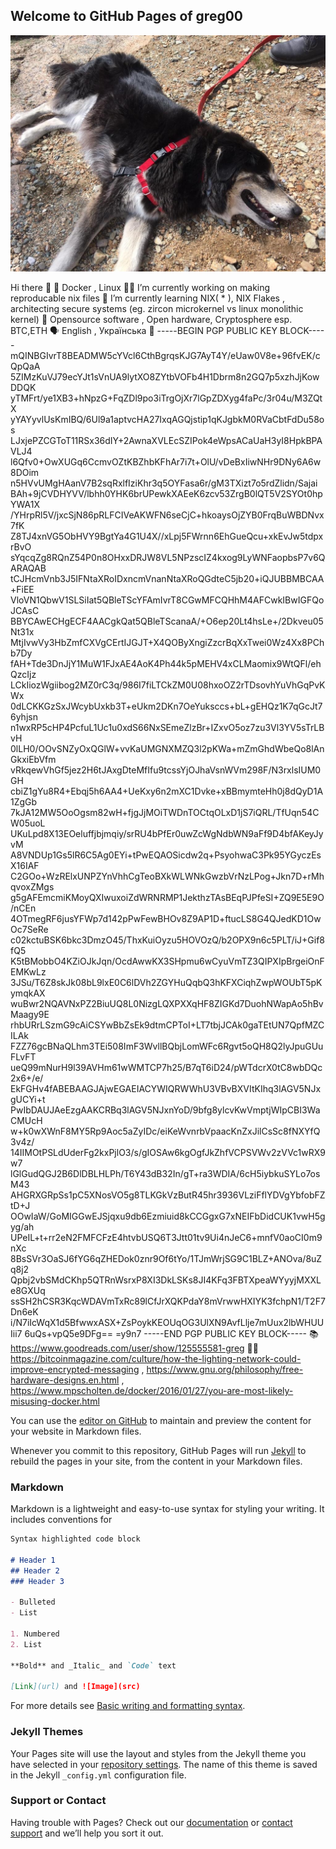 ## Welcome to GitHub Pages of greg00

![Shadow](/docs/assets/images/PHOTO-2022-08-05-21-39-53.jpg)

[//]: #(GREGADDEDSTART)

Hi there 👋
🤹 Docker , Linux
👨‍💻 I’m currently working on making reproducable nix files
🌱 I’m currently learning NIX( * ), NIX Flakes , architecting secure systems (eg. zircon microkernel vs linux monolithic kernel)
🤩 Opensource software , Open hardware, Cryptosphere esp. BTC,ETH
🗣️ English , Українська
🔐 -----BEGIN PGP PUBLIC KEY BLOCK----- mQINBGIvrT8BEADMW5cYVcl6CthBgrqsKJG7AyT4Y/eUaw0V8e+96fvEK/cQpQaA 5ZIMzKuVJ79ecYJt1sVnUA9lytXO8ZYtbVOFb4H1Dbrm8n2GQ7p5xzhJjKowDDQK yTMFrt/ye1XB3+hNpzG+FqZDl9po3iTrgOjXr7lGpZDXyg4faPc/3r04u/M3ZQtX yYAYyvlUsKmIBQ/6Ul9a1aptvcHA27IxqAGQjstip1qKJgbkM0RVaCbtFdDu58os LJxjePZCGToT11RSx36dIY+2AwnaXVLEcSZIPok4eWpsACaUaH3yI8HpkBPAVLJ4 l6Qfv0+OwXUGq6CcmvOZtKBZhbKFhAr7i7t+OlU/vDeBxIiwNHr9DNy6A6w8DOim n5HVvUMgHAanV7B2sqRxlfIziKhr3q5OYFasa6r/gM3TXizt7o5rdZlidn/Sajai BAh+9jCVDHYVV/lbhh0YHK6brUPewkXAEeK6zcv53ZrgB0lQT5V2SYOt0hpYWA1X /YHrpRl5V/jxcSjN86pRLFCIVeAKWFN6seCjC+hkoaysOjZYB0FrqBuWBDNvx7fK Z8TJ4xnVG5ObHVY9BgtYa4G1U4X//xLpj5FWrnn6EhGueQcu+xkEvJw5tdpxrBvO sYqcqZg8RQnZ54P0n8OHxxDRJW8VL5NPzscIZ4kxog9LyWNFaopbsP7v6QARAQAB tCJHcmVnb3J5IFNtaXRoIDxncmVnanNtaXRoQGdteC5jb20+iQJUBBMBCAA+FiEE VloVN1QbwV1SLSiIat5QBleTScYFAmIvrT8CGwMFCQHhM4AFCwkIBwIGFQoJCAsC BBYCAwECHgECF4AACgkQat5QBleTScanaA/+O6ep20Lt4hsLe+/2Dkveu05Nt31x MtjIvwVy3HbZmfCXVgCErtIJGJT+X4QOByXngiZzcrBqXxTwei0Wz4Xx8PChb7Dy fAH+Tde3DnJjY1MuW1FJxAE4AoK4Ph44k5pMEHV4xCLMaomix9WtQFl/ehQzcIjz LCkIiozWgiibog2MZ0rC3q/986I7fiLTCkZM0U08hxoOZ2rTDsovhYuVhGqPvKWx 0dLCKKGzSxJWcybUxkb3T+eUkm2DKn7OeYuksccs+bL+gEHQz1K7qGcJt76yhjsn n1wxRP5cHP4PcfuL1Uc1u0xdS66NxSEmeZlzBr+IZxvO5oz7zu3Vl3YV5sTrLBvH 0lLH0/OOvSNZyOxQGlW+vvKaUMGNXMZQ3l2pKWa+mZmGhdWbeQo8lAnGkxiEbVfm vRkqewVhGf5jez2H6tJAxgDteMfIfu9tcssYjOJhaVsnWVm298F/N3rxlsIUM0GH cbiZ1gYu8R4+Ebqj5h6AA4+UeKxy6n2mXC1Dvke+xBBmymteHh0j8dQyD1A1ZgGb 7kJA12MW5OoOgsm82wH+fjgJjMOiTWDnTOCtqOLxD1jS7iQRL/TfUqn54CW05uoL UKuLpd8X13EOeluffjbjmqiy/srRU4bPfEr0uwZcWgNdbWN9aFf9D4bfAKeyJyvM A8VNDUp1Gs5lR6C5Ag0EYi+tPwEQAOSicdw2q+PsyohwaC3Pk95YGyczEsX16IAF C2GOo+WzRElxUNPZYnVhhCgTeoBXkWLWNkGwzbVrNzLPog+Jkn7D+rMhqvoxZMgs g5gAFEmcmiKMoyQXIwuxoiZdWRNRMP1JekthzTAsBEqPJPfeSI+ZQ9E5E9O/nCEn 4OTmegRF6jusYFWp7d142pPwFewBHOv8Z9AP1D+ftucLS8G4QJedKD1OwOc7SeRe c02kctuBSK6bkc3DmzO45/ThxKuiOyzu5HOVOzQ/b2OPX9n6c5PLT/iJ+Gif8fQ5 K5tBMobbO4KZiOJkJqn/OcdAwwKX3SHpmu6wCyuVmTZ3QIPXIpBrgeiOnFEMKwLz 3JSu/T6Z8skJk08bL9lxE0C6lDVh2ZGYHuQqbQ3hKFXCiqhZwpWOUbT5pKymqkAX wuBwr2NQAVNxPZ2BiuUQ8L0NizgLQXPXXqHF8ZIGKd7DuohNWapAo5hBvMaagy9E rhbURrLSzmG9cAiCSYwBbZsEk9dtmCPToI+LT7tbjJCAk0gaTEtUN7QpfMZCILAk FZZ76gcBNaQLhm3TEi508ImF3WvllBQbjLomWFc6Rgvt5oQH8Q2lyJpuGUuFLvFT ueQ99mNurH9l39AVHm61wWMTCP7h25/B7qT6iD24/pWTdcrX0tC8wbDQc2x6+/e/ EkFGHv4fABEBAAGJAjwEGAEIACYWIQRWWhU3VBvBXVItKIhq3lAGV5NJxgUCYi+t PwIbDAUJAeEzgAAKCRBq3lAGV5NJxnYoD/9bfg8ylcvKwVmptjWIpCBI3WaCMUcH w+k0wXWnF8MY5Rp9Aoc5aZyIDc/eiKeWvnrbVpaacKnZxJilCsSc8fNXYfQ3v4z/ 14IIMOtPSLdUderFg2kxPjlO3/s/gIOSAw6kgOgfJkZhfVCPSVWv2zVVc1wRX9w7 lGlGudQGJ2B6DlDBLHLPh/T6Y43dB32In/gT+ra3WDIA/6cH5iybkuSYLo7osM43 AHGRXGRpSs1pC5XNosVO5g8TLKGkVzButR45hr3936VLziFflYDVgYbfobFZtD+J OOwIaW/GoMIGGwEJSjqxu9db6Ezmiuid8kCCGgxG7xNEIFbDidCUK1vwH5gyg/ah UPeIL+t+rr2eN2FMFCFzE4htvbUSQ6T3Jtt01tv9Ui4nJeC6+mnfV0aoCI0m9nXc 8BsSVr3OaSJ6fYG6qZHEDok0znr9Of6tYo/1TJmWrjSG9C1BLZ+ANOva/8uZq8j2 Qpbj2vbSMdCKhp5QTRnWsrxP8XI3DkLSKs8JI4KFq3FBTXpeaWYyyjMXXLe8GXUq ssSH2hCSR3KqcWDAVmTxRc89lCfJrXQKPdaY8mVrwwHXIYK3fchpN1/T2F7Dn6eK i/N7iIcWqX1d5BfwwxASX+ZsPoykKEOUqOG3UlXN9AvfLlje7mUux2lbWHUUIii7 6uQs+vpQ5e9DFg== =y9n7 -----END PGP PUBLIC KEY BLOCK-----
📚 https://www.goodreads.com/user/show/125555581-greg
📄🤩 https://bitcoinmagazine.com/culture/how-the-lighting-network-could-improve-encrypted-messaging , https://www.gnu.org/philosophy/free-hardware-designs.en.html , https://www.mpscholten.de/docker/2016/01/27/you-are-most-likely-misusing-docker.html


[//]: #(GREGADDEDEND)

You can use the [editor on GitHub](https://github.com/gregg00/gregg00.github.io/edit/main/index.md) to maintain and preview the content for your website in Markdown files.

Whenever you commit to this repository, GitHub Pages will run [Jekyll](https://jekyllrb.com/) to rebuild the pages in your site, from the content in your Markdown files.

### Markdown

Markdown is a lightweight and easy-to-use syntax for styling your writing. It includes conventions for

```markdown
Syntax highlighted code block

# Header 1
## Header 2
### Header 3

- Bulleted
- List

1. Numbered
2. List

**Bold** and _Italic_ and `Code` text

[Link](url) and ![Image](src)
```

For more details see [Basic writing and formatting syntax](https://docs.github.com/en/github/writing-on-github/getting-started-with-writing-and-formatting-on-github/basic-writing-and-formatting-syntax).

### Jekyll Themes

Your Pages site will use the layout and styles from the Jekyll theme you have selected in your [repository settings](https://github.com/gregg00/gregg00.github.io/settings/pages). The name of this theme is saved in the Jekyll `_config.yml` configuration file.

### Support or Contact

Having trouble with Pages? Check out our [documentation](https://docs.github.com/categories/github-pages-basics/) or [contact support](https://support.github.com/contact) and we’ll help you sort it out.
